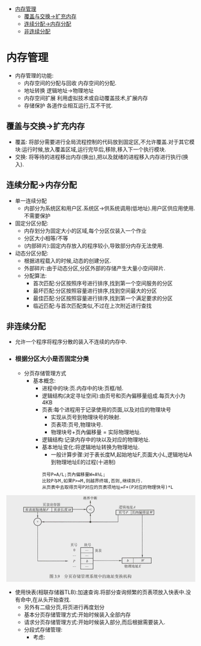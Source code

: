 <!-- TOC -->

- [内存管理](#内存管理)
    - [覆盖与交换->扩充内存](#覆盖与交换-扩充内存)
    - [连续分配->内存分配](#连续分配-内存分配)
    - [非连续分配](#非连续分配)

<!-- /TOC -->
# 内存管理
   - 内存管理的功能:
      - 内存空间的分配与回收 内存空间的分配.
      - 地址转换 逻辑地址->物理地址
      - 内存空间扩展 利用虚拟技术或自动覆盖技术,扩展内存
      - 存储保护 各道作业相互运行,互不干扰.
## 覆盖与交换->扩充内存
  - 覆盖: 将部分需要进行全局流程控制的代码放到固定区,不允许覆盖.对于其它模块:运行时候,放入覆盖区域,运行完毕后,移除,移入下一个执行模块.
  - 交换: 将等待的进程移出内存(换出),把以及就绪的进程移入内存进行执行(换入).

## 连续分配->内存分配
  - 单一连续分配
      - 内部分为系统区和用户区.系统区->供系统调用(低地址).用户区供应用使用.不需要保护
  - 固定分区分配:
      - 内存划分为固定大小的区域,每个分区仅装入一个作业
      - 分区大小相等/不等
      - (内部碎片):固定内存放入的程序较小,导致部分内存无法使用.
  - 动态分区分配:
    - 根据进程载入的时候,动态的创建分区.
    - 外部碎片:由于动态分区,分区外部的存储产生大量小空间碎片.
    - 分配算法:
      - 首次匹配:分区按照序号进行排序,找到第一个空间服务的分区
      - 最坏匹配:分区按照容量进行排序,找到空间最大的分区
      - 最佳匹配:分区按照容量进行排序,找到第一个满足要求的分区
      - 临近匹配:与首次匹配类似,不过在上次附近进行查找

## 非连续分配
  - 允许一个程序将程序分散的装入不连续的内存中.
  - ### 根据分区大小是否固定分类
    - 分页存储管理方式
      - 基本概念:
        - 进程中的块:页.内存中的块:页框/帧.
        - 逻辑结构(决定寻址空间):由页号和页內偏移量组成.每页大小为4KB
        - 页表:每个进程用于记录使用的页面,以及对应的物理块号
            - 实现从页号到物理块号的映射.
            - 页表项:页号,物理块号.
            - 物理块号+页內偏移量 = 实际物理地址.
        - 逻辑结构:记录内存中的块以及对应的物理地址.
        - 基本地址变化:将逻辑地址转换为物理地址.
          - 一般计算步骤:对于表长度M,起始地址F,页面大小L,逻辑地址A到物理地址E的过程(十进制)
          ```
          页号P=A/L;页內偏移量W=A%L;
          比较P与M,如果P>=M,则越界终端,否则,继续执行.
          从页表中去取得页号P对应的页表项地址=F+(P对应的物理快号)*L
          ```
![](./分页逻辑地址to物理地址.png)
  - 使用快表(相联存储器TLB):加速查询.将部分查询频繁的页表项放入快表中.没有命中,在从头开始查找.
      - 另外有二级分页,将页进行再度划分
      - 基本分页存储管理方式:开始时候装入全部内存
      - 请求分页存储管理方式:开始时候装入部分,而后根据需要装入.
    - 分段式存储管理:
      - 考虑: